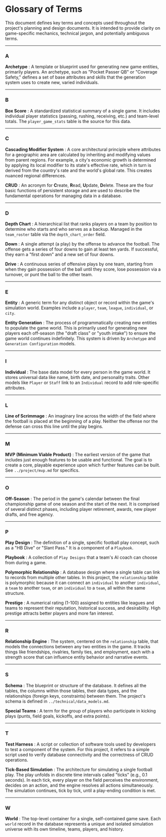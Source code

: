 # Glossary of Terms

This document defines key terms and concepts used throughout the project's planning and design documents. It is intended to provide clarity on game-specific mechanics, technical jargon, and potentially ambiguous terms.

---

### A

**Archetype**
: A template or blueprint used for generating new game entities, primarily players. An archetype, such as "Pocket Passer QB" or "Coverage Safety," defines a set of base attributes and skills that the generation system uses to create new, varied individuals.

---

### B

**Box Score**
: A standardized statistical summary of a single game. It includes individual player statistics (passing, rushing, receiving, etc.) and team-level totals. The `player_game_stats` table is the source for this data.

---

### C

**Cascading Modifier System**
: A core architectural principle where attributes for a geographic area are calculated by inheriting and modifying values from parent regions. For example, a city's economic growth is determined by applying its local modifier to its state's effective rate, which in turn is derived from the country's rate and the world's global rate. This creates nuanced regional differences.

**CRUD**
: An acronym for **C**reate, **R**ead, **U**pdate, **D**elete. These are the four basic functions of persistent storage and are used to describe the fundamental operations for managing data in a database.

---

### D

**Depth Chart**
: A hierarchical list that ranks players on a team by position to determine who starts and who serves as a backup. Managed in the `team_roster` table via the `depth_chart_order` field.

**Down**
: A single attempt (a play) by the offense to advance the football. The offense gets a series of four downs to gain at least ten yards. If successful, they earn a "first down" and a new set of four downs.

**Drive**
: A continuous series of offensive plays by one team, starting from when they gain possession of the ball until they score, lose possession via a turnover, or punt the ball to the other team.

---

### E

**Entity**
: A generic term for any distinct object or record within the game's simulation world. Examples include a `player`, `team`, `league`, `individual`, or `city`.

**Entity Generation**
: The process of programmatically creating new entities to populate the game world. This is primarily used for generating new players each off-season (the "draft class" or "youth intake") to ensure the game world continues indefinitely. This system is driven by `Archetype` and `Generation Configuration` models.

---

### I

**Individual**
: The base data model for every person in the game world. It stores universal data like name, birth date, and personality traits. Other models like `Player` or `Staff` link to an `Individual` record to add role-specific attributes.

---

### L

**Line of Scrimmage**
: An imaginary line across the width of the field where the football is placed at the beginning of a play. Neither the offense nor the defense can cross this line until the play begins.

---

### M

**MVP (Minimum Viable Product)**
: The earliest version of the game that includes just enough features to be usable and functional. The goal is to create a core, playable experience upon which further features can be built. See `../project/mvp.md` for specifics.

---

### O

**Off-Season**
: The period in the game's calendar between the final championship game of one season and the start of the next. It is comprised of several distinct phases, including player retirement, awards, new player drafts, and free agency.

---

### P

**Play Design**
: The definition of a single, specific football play concept, such as a "HB Dive" or "Slant Pass." It is a component of a `Playbook`.

**Playbook**
: A collection of `Play Designs` that a team's AI coach can choose from during a game.

**Polymorphic Relationship**
: A database design where a single table can link to records from multiple other tables. In this project, the `relationship` table is polymorphic because it can connect an `individual` to another `individual`, a `team` to another `team`, or an `individual` to a `team`, all within the same structure.

**Prestige**
: A numerical rating (1-100) assigned to entities like leagues and teams to represent their reputation, historical success, and desirability. High prestige attracts better players and more fan interest.

---

### R

**Relationship Engine**
: The system, centered on the `relationship` table, that models the connections between any two entities in the game. It tracks things like friendships, rivalries, family ties, and employment, each with a strength score that can influence entity behavior and narrative events.

---

### S

**Schema**
: The blueprint or structure of the database. It defines all the tables, the columns within those tables, their data types, and the relationships (foreign keys, constraints) between them. The project's schema is defined in `../technical/data_models.md`.

**Special Teams**
: A term for the group of players who participate in kicking plays (punts, field goals, kickoffs, and extra points).

---

### T

**Test Harness**
: A script or collection of software tools used by developers to test a component of the system. For this project, it refers to a simple script used to verify database connectivity and the correctness of CRUD operations.

**Tick-Based Simulation**
: The architecture for simulating a single football play. The play unfolds in discrete time intervals called "ticks" (e.g., 0.1 seconds). In each tick, every player on the field perceives the environment, decides on an action, and the engine resolves all actions simultaneously. The simulation continues, tick by tick, until a play-ending condition is met.

---

### W

**World**
: The top-level container for a single, self-contained game save. Each `world` record in the database represents a unique and isolated simulation universe with its own timeline, teams, players, and history.
